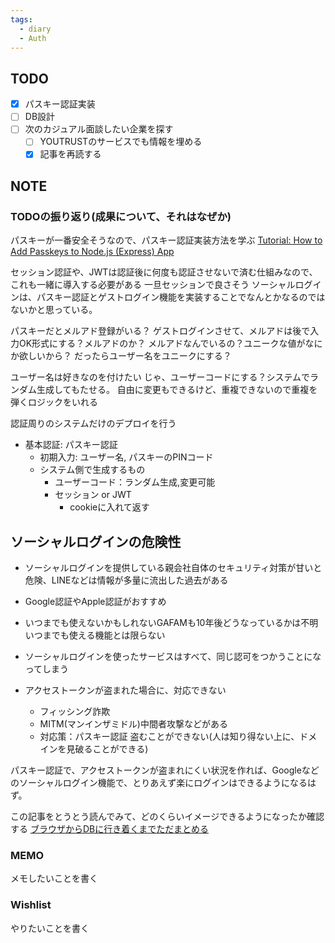 ```yaml
---
tags:
  - diary
  - Auth
---
```


## TODO
- [x] パスキー認証実装
- [ ] DB設計
- [ ] 次のカジュアル面談したい企業を探す
	- [ ] YOUTRUSTのサービスでも情報を埋める
	- [x] 記事を再読する
## NOTE
### TODOの振り返り(成果について、それはなぜか)
パスキーが一番安全そうなので、パスキー認証実装方法を学ぶ
[Tutorial: How to Add Passkeys to Node.js (Express) App](https://www.corbado.com/blog/nodejs-passkeys)

セッション認証や、JWTは認証後に何度も認証させないで済む仕組みなので、これも一緒に導入する必要がある
一旦セッションで良さそう
ソーシャルログインは、パスキー認証とゲストログイン機能を実装することでなんとかなるのではないかと思っている。

パスキーだとメルアド登録がいる？
ゲストログインさせて、メルアドは後で入力OK形式にする？メルアドのか？
メルアドなんでいるの？ユニークな値がなにか欲しいから？
だったらユーザー名をユニークにする？

ユーザー名は好きなのを付けたい
じゃ、ユーザーコードにする？システムでランダム生成してもたせる。
自由に変更もできるけど、重複できないので重複を弾くロジックをいれる

認証周りのシステムだけのデプロイを行う
- 基本認証: パスキー認証
	- 初期入力: ユーザー名, パスキーのPINコード
	- システム側で生成するもの
		- ユーザーコード：ランダム生成,変更可能
		- セッション or JWT
			- cookieに入れて返す

## ソーシャルログインの危険性
- ソーシャルログインを提供している親会社自体のセキュリティ対策が甘いと危険、LINEなどは情報が多量に流出した過去がある
- Google認証やApple認証がおすすめ

- いつまでも使えないかもしれないGAFAMも10年後どうなっているかは不明いつまでも使える機能とは限らない
- ソーシャルログインを使ったサービスはすべて、同じ認可をつかうことになってしまう
- アクセストークンが盗まれた場合に、対応できない
	- フィッシング詐欺
	- MITM(マンインザミドル)中間者攻撃などがある
	- 対応策：パスキー認証 盗むことができない(人は知り得ない上に、ドメインを見破ることができる)

パスキー認証で、アクセストークンが盗まれにくい状況を作れば、Googleなどのソーシャルログイン機能で、とりあえず楽にログインはできるようになるはず。

この記事をとうとう読んでみて、どのくらいイメージできるようになったか確認する
[ブラウザからDBに行き着くまでただまとめる](https://zenn.dev/moko_poi/articles/c2402f13a870a1)


### MEMO
メモしたいことを書く


### Wishlist
やりたいことを書く
